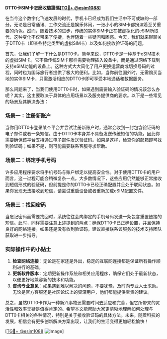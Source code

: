 **DTT0卡SIM卡怎麽收驗證碼[[TG💪+ @esim1088](https://t.me/s/esim1088)]**

在当今这个数字化飞速发展的时代，手机卡已经成为我们生活中不可或缺的一部分。无论是日常通讯、工作交流还是娱乐休闲，一张小小的SIM卡都扮演着至关重要的角色。然而，随着技术的进步，传统的实体SIM卡正在被虚拟化的eSIM所取代，这种变化不仅带来了便捷，也伴随着一些疑问和困惑。今天，我们就来聊聊关于DTT0卡（即某些特定类型的虚拟SIM卡）以及如何接收验证码的问题。

首先，让我们了解一下什么是DTT0卡。简单来说，DTT0卡是一种基于eSIM技术的虚拟SIM卡。它不像传统SIM卡那样需要物理插入设备中，而是通过网络下载到支持eSIM功能的设备上。这种方式大大简化了用户更换运营商或切换号码的过程，同时也为国际旅行者提供了极大的便利。比如，当你前往国外时，无需购买当地的实体SIM卡，只需激活相应的DTT0卡即可享受本地通话和数据服务。

那么问题来了，当我们使用DTT0卡时，如果遇到需要输入验证码的情况该怎么办呢？其实，这主要取决于具体的应用场景以及服务提供商的要求。以下是一些常见的场景及其解决办法：

### 场景一：注册新账户

当你用DTT0卡登录某个平台并尝试注册新账户时，通常会收到一封包含验证码的电子邮件或者一条短信。由于DTT0卡本身并不具备发送传统短信的功能，因此你需要确保该平台支持通过电子邮件发送验证码。如果是这样，检查你的邮箱即可找到验证码；如果不是，则可能需要联系客服寻求帮助。

### 场景二：绑定手机号码

许多应用程序要求将手机号码与账户绑定以提高安全性。对于使用DTT0卡的用户而言，这一过程可能会稍微复杂一点。大多数情况下，这些应用仍然能够正常接收到短信形式的验证码，但前提是你的DTT0卡已经正确配置并且处于联网状态。如果你发现无法接收到短信，请尝试重启设备或者重新加载eSIM配置文件。

### 场景三：找回密码

当忘记密码而需要找回时，系统往往会向绑定的手机号码发送一条包含重置链接的短信。此时，同样需要注意上述提到的两点：确保DTT0卡已正确设置，并且保持良好的网络连接。如果还是没有收到验证码，建议直接联系该服务的技术支持团队获取进一步指导。

### 实际操作中的小贴士

1. **检查网络连接**：无论是在家还是外出，稳定的互联网连接都是保证所有操作顺利进行的基础。
2. **更新软件版本**：定期更新操作系统和相关应用程序，确保它们处于最新状态，以便更好地兼容新的技术和功能。
3. **咨询专业意见**：如果遇到难以解决的问题，不要犹豫，及时向专业人士求助。无论是官方客服还是社区论坛上的资深用户，他们都能提供宝贵的建议。

总之，虽然DTT0卡作为一种新兴事物还需要时间去适应和完善，但它所带来的灵活性和效率无疑是值得肯定的。希望本文能帮助大家更清晰地理解如何处理与DTT0卡相关的各种情况，特别是关于接收验证码的具体方法。未来，随着科技的发展，相信会有更多创新解决方案出现，让我们的生活变得更加轻松愉快！

[[TG💪+ @esim1088](https://t.me/s/esim1088) ![Image](https://i.postimg.cc/4NQfJmqS/Snipaste-2025-05-13-00-14-12.png)]